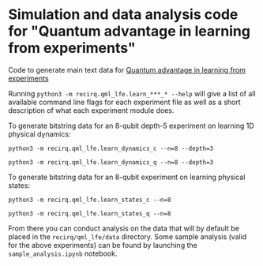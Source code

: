 # Simulation and data analysis code for "Quantum advantage in learning from experiments"

Code to generate main text data for [Quantum advantage in learning from experiments](https://arxiv.org/abs/2112.00778)

Running `python3 -m recirq.qml_lfe.learn_***_* --help` will give a list of all available command line
flags for each experiment file as well as a short description of what each experiment
module does.

To generate bitstring data for an 8-qubit depth-5 experiment on learning 1D physical dynamics:

`python3 -m recirq.qml_lfe.learn_dynamics_c --n=8 --depth=3`

`python3 -m recirq.qml_lfe.learn_dynamics_q --n=8 --depth=3`

To generate bitstring data for an 8-qubit experiment on learning physical states:

`python3 -m recirq.qml_lfe.learn_states_c --n=8`

`python3 -m recirq.qml_lfe.learn_states_q --n=8`

From there you can conduct analysis on the data that will by default be placed in the
`recirq/qml_lfe/data` directory. Some sample analysis (valid for the above experiments)
can be found by launching the `sample_analysis.ipynb` notebook.
